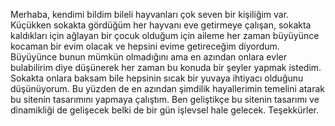 Merhaba, kendimi bildim bileli hayvanları çok seven bir kişiliğim var. Küçükken sokakta gördüğüm her hayvanı eve getirmeye çalışan, sokakta kaldıkları için ağlayan bir çocuk olduğum için aileme her zaman büyüyünce kocaman bir evim olacak ve hepsini evime getireceğim diyordum. Büyüyünce bunun mümkün olmadığını ama en azından onlara evler bulabilirim diye düşünerek her zaman bu konuda bir şeyler yapmak istedim. Sokakta onlara baksam bile hepsinin sıcak bir yuvaya ihtiyacı olduğunu düşünüyorum. Bu yüzden de en azından şimdilik hayallerimin temelini atarak bu sitenin tasarımını yapmaya çalıştım.
Ben geliştikçe bu sitenin tasarımı ve dinamikliği de gelişecek belki de bir gün işlevsel hale gelecek.
Teşekkürler.